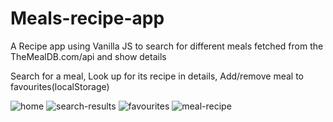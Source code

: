 # Meals-recipe-app
A Recipe app using Vanilla JS to search for different meals fetched from the TheMealDB.com/api and show details

Search for a meal,
Look up for its recipe in details,
Add/remove meal to favourites(localStorage)


![home](https://pasteboard.co/TdPwzcXjnBh9.png)
![search-results](https://pasteboard.co/cOatJk9TAHiq.png)
![favourites](https://pasteboard.co/4OdVzV9bYjGx.png)
![meal-recipe](https://pasteboard.co/cSVIxHHTqu10.png)

